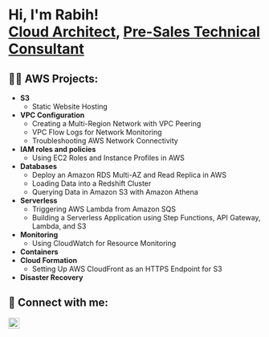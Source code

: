 <h1>Hi, I'm Rabih! <br/><a href="https://github.com/Rabihhaddad">Cloud Architect</a>, <a href="https://www.linkedin.com/rabih-haddad-738219a4//">Pre-Sales Technical Consultant</a>

<h2>👨‍💻 AWS Projects:</h2>

- <b>S3</b>
  - Static Website Hosting
- <b>VPC Configuration</b>
  - Creating a Multi-Region Network with VPC Peering 
  - VPC Flow Logs for Network Monitoring
  - Troubleshooting AWS Network Connectivity
- <b>IAM roles and policies</b>
  - Using EC2 Roles and Instance Profiles in AWS
- <b>Databases</b>
  - Deploy an Amazon RDS Multi-AZ and Read Replica in AWS
  - Loading Data into a Redshift Cluster
  - Querying Data in Amazon S3 with Amazon Athena
- <b>Serverless</b>
  - Triggering AWS Lambda from Amazon SQS
  - Building a Serverless Application using Step Functions, API Gateway, Lambda, and S3
- <b>Monitoring</b>
  - Using CloudWatch for Resource Monitoring
- <b>Containers</b>
- <b>Cloud Formation</b>
  - Setting Up AWS CloudFront as an HTTPS Endpoint for S3
- <b>Disaster Recovery</b>

<h2> 🤳 Connect with me:</h2>

[<img align="left" alt="RabihHaddad | LinkedIn" width="22px" src="https://cdn.jsdelivr.net/npm/simple-icons@v3/icons/linkedin.svg" />][linkedin]

[linkedin]: [www.linkedin.com/in/rabih-haddad-738219a4](https://www.linkedin.com/rabih-haddad-738219a4/)


<!--
**Rabihhaddad/Rabihhaddad** is a ✨ _special_ ✨ repository because its `README.md` (this file) appears on your GitHub profile.

Here are some ideas to get you started:

- 🔭 I’m currently working on ...
- 🌱 I’m currently learning ...
- 👯 I’m looking to collaborate on ...
- 🤔 I’m looking for help with ...
- 💬 Ask me about ...
- 📫 How to reach me: ...
- 😄 Pronouns: ...
- ⚡ Fun fact: ...
-->
